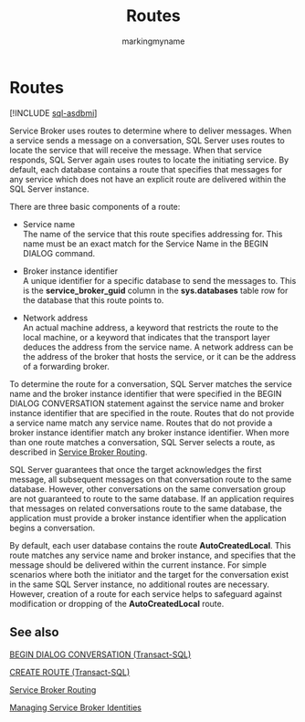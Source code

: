 ﻿---
title: Routes
description: "Service Broker uses routes to determine where to deliver messages"
ms.prod: sql
ms.technology: configuration
ms.topic: conceptual
author: markingmyname
ms.author: maghan
ms.reviewer: mikeray
ms.date: "03/30/2022"
---

# Routes

[!INCLUDE [sql-asdbmi](../../includes/applies-to-version/sql-asdbmi.md)]

Service Broker uses routes to determine where to deliver messages. When a service sends a message on a conversation, SQL Server uses routes to locate the service that will receive the message. When that service responds, SQL Server again uses routes to locate the initiating service. By default, each database contains a route that specifies that messages for any service which does not have an explicit route are delivered within the SQL Server instance.

There are three basic components of a route:

  - Service name  
    The name of the service that this route specifies addressing for. This name must be an exact match for the Service Name in the BEGIN DIALOG command.

  - Broker instance identifier  
    A unique identifier for a specific database to send the messages to. This is the **service_broker_guid** column in the **sys.databases** table row for the database that this route points to.

  - Network address  
    An actual machine address, a keyword that restricts the route to the local machine, or a keyword that indicates that the transport layer deduces the address from the service name. A network address can be the address of the broker that hosts the service, or it can be the address of a forwarding broker.

To determine the route for a conversation, SQL Server matches the service name and the broker instance identifier that were specified in the BEGIN DIALOG CONVERSATION statement against the service name and broker instance identifier that are specified in the route. Routes that do not provide a service name match any service name. Routes that do not provide a broker instance identifier match any broker instance identifier. When more than one route matches a conversation, SQL Server selects a route, as described in [Service Broker Routing](service-broker-routing.md).

SQL Server guarantees that once the target acknowledges the first message, all subsequent messages on that conversation route to the same database. However, other conversations on the same conversation group are not guaranteed to route to the same database. If an application requires that messages on related conversations route to the same database, the application must provide a broker instance identifier when the application begins a conversation.

By default, each user database contains the route **AutoCreatedLocal**. This route matches any service name and broker instance, and specifies that the message should be delivered within the current instance. For simple scenarios where both the initiator and the target for the conversation exist in the same SQL Server instance, no additional routes are necessary. However, creation of a route for each service helps to safeguard against modification or dropping of the **AutoCreatedLocal** route.

## See also

[BEGIN DIALOG CONVERSATION (Transact-SQL)](../../t-sql/statements/begin-dialog-conversation-transact-sql.md)

[CREATE ROUTE (Transact-SQL)](../../t-sql/statements/create-route-transact-sql.md)



[Service Broker Routing](service-broker-routing.md)

[Managing Service Broker Identities](managing-service-broker-identities.md)

